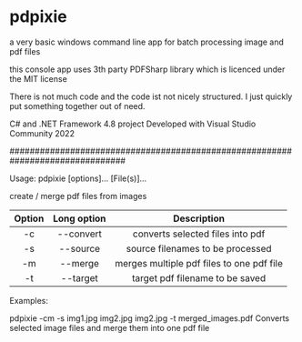 # pdpixie

a very basic windows command line app for batch processing image and pdf files

this console app uses 3th party PDFSharp library which is licenced under the MIT license

There is not much code and the code ist not nicely structured. I just quickly put something together out of need.

C# and .NET Framework 4.8 project
Developed with Visual Studio Community 2022

###############################################################################

Usage: pdpixie [options]... [File(s)]...

create / merge pdf files from images

|Option|Long option|Description|
| :---: | :---: | :---: |
|-c|--convert|converts selected files into pdf|
|-s|--source|source filenames to be processed|
|-m|--merge|merges multiple pdf files to one pdf file|
|-t|--target|target pdf filename to be saved|

Examples:

  pdpixie -cm -s img1.jpg img2.jpg img2.jpg -t merged_images.pdf	Converts selected image files and merge them into one pdf file



